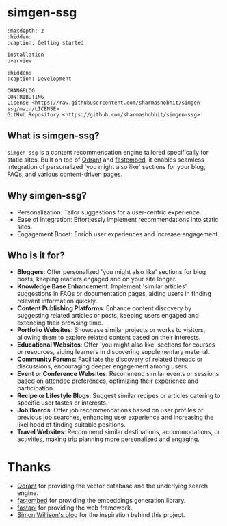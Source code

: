 # **simgen-ssg**

```{toctree}
:maxdepth: 2
:hidden:
:caption: Getting started

installation
overview
```

```{toctree}
:hidden:
:caption: Development

CHANGELOG
CONTRIBUTING
License <https://raw.githubusercontent.com/sharmashobhit/simgen-ssg/main/LICENSE>
GitHub Repository <https://github.com/sharmashobhit/simgen-ssg>
```

## What is simgen-ssg?

`simgen-ssg` is a content recommendation engine tailored specifically for static sites. Built on top of [Qdrant](https://qdrant.tech/) and [fastembed](https://qdrant.github.io/fastembed/), it enables seamless integration of personalized 'you might also like' sections for your blog, FAQs, and various content-driven pages.

## Why simgen-ssg?

- Personalization: Tailor suggestions for a user-centric experience.
- Ease of Integration: Effortlessly implement recommendations into static sites.
- Engagement Boost: Enrich user experiences and increase engagement.

## Who is it for?

- **Bloggers**: Offer personalized 'you might also like' sections for blog posts, keeping readers engaged and on your site longer.
- **Knowledge Base Enhancement**: Implement 'similar articles' suggestions in FAQs or documentation pages, aiding users in finding relevant information quickly.
- **Content Publishing Platforms**: Enhance content discovery by suggesting related articles or posts, keeping users engaged and extending their browsing time.
- **Portfolio Websites**: Showcase similar projects or works to visitors, allowing them to explore related content based on their interests.
- **Educational Websites**: Offer 'you might also like' sections for courses or resources, aiding learners in discovering supplementary material.
- **Community Forums**: Facilitate the discovery of related threads or discussions, encouraging deeper engagement among users.
- **Event or Conference Websites**: Recommend similar events or sessions based on attendee preferences, optimizing their experience and participation.
- **Recipe or Lifestyle Blogs**: Suggest similar recipes or articles catering to specific user tastes or interests.
- **Job Boards**: Offer job recommendations based on user profiles or previous job searches, enhancing user experience and increasing the likelihood of finding suitable positions.
- **Travel Websites**: Recommend similar destinations, accommodations, or activities, making trip planning more personalized and engaging.

# Thanks

- [Qdrant](https://qdrant.tech/) for providing the vector database and the underlying search engine.
- [fastembed](https://qdrant.github.io/fastembed/) for providing the embeddings generation library.
- [fastapi](https://fastapi.tiangolo.com/) for providing the web framework.
- [Simon Willison's blog](https://til.simonwillison.net/llms/openai-embeddings-related-content) for the inspiration behind this project.
